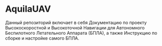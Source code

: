 # AquilaUAV

Данный репозиторий включает в себя Документацию по проекту Высокоскоростной и Высокоточной Навигации для Автономного Беспилотного Летательного Аппарата (БПЛА), а также Инструкцию по сборке и настройке самого БПЛА.